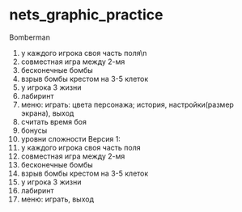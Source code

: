 # nets_graphic_practice
Bomberman
1. у каждого игрока своя часть поля\n
2. совместная игра между 2-мя
3. бесконечные бомбы
4. взрыв бомбы крестом на 3-5 клеток
5. у игрока 3 жизни
6. лабиринт
7. меню: играть: цвета персонажа; история, настройки(размер экрана), выход
8. считать время боя
9. бонусы
10. уровни сложности
Версия 1:
1. у каждого игрока своя часть поля
2. совместная игра между 2-мя
3. бесконечные бомбы
4. взрыв бомбы крестом на 3-5 клеток
5. у игрока 3 жизни
6. лабиринт
7. меню: играть, выход
